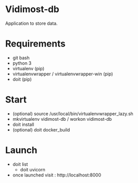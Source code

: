 Vidimost-db
===========

Application to store data.


Requirements
============

* git bash
* python 3
* virtualenv (pip)
* virtualenvwrapper / virtualenvwrapper-win (pip)
* doit (pip)


Start
=====

* (optional) source /usr/local/bin/virtualenvwrapper_lazy.sh
* mkvirtualenv vidimost-db / workon vidimost-db
* doit install
* (optional) doit docker_build


Launch
======

* doit list
    * doit uvicorn
* once launched visit : http://localhost:8000